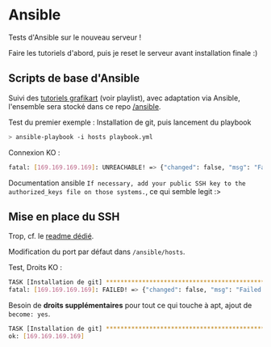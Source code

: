 # Ansible

Tests d'Ansible sur le nouveau serveur !

Faire les tutoriels d'abord, puis je reset le serveur avant installation finale :)

## Scripts de base d'Ansible

Suivi des [tutoriels grafikart](https://www.grafikart.fr/tutoriels/ansible-753) (voir playlist), avec adaptation via Ansible, l'ensemble sera stocké dans ce repo [/ansible](/ansible).

Test du premier exemple : Installation de git, puis lancement du playbook

```bash
> ansible-playbook -i hosts playbook.yml
```

Connexion KO :

```bash
fatal: [169.169.169.169]: UNREACHABLE! => {"changed": false, "msg": "Failed to connect to the host via ssh: MON_USER@169.169.169.169: Permission denied (publickey,password).", "unreachable": true}
```

Documentation ansible `If necessary, add your public SSH key to the authorized_keys file on those systems.`, ce qui semble legit :>

## Mise en place du SSH

Trop, cf. le [readme dédié](01-configuration-ssh/README.md).

Modification du port par défaut dans `/ansible/hosts`.

Test, Droits KO :

```bash 
TASK [Installation de git] *********************************************************************************************************************************************************
fatal: [169.169.169.169]: FAILED! => {"changed": false, "msg": "Failed to lock apt for exclusive operation"}
```

Besoin de **droits supplémentaires** pour tout ce qui touche à apt, ajout de `become: yes`.

```bash
TASK [Installation de git] *********************************************************************************************************************************************************
ok: [169.169.169.169]
```